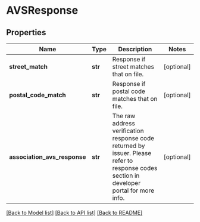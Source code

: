 # AVSResponse

## Properties
Name | Type | Description | Notes
------------ | ------------- | ------------- | -------------
**street_match** | **str** | Response if street matches that on file. | [optional] 
**postal_code_match** | **str** | Response if postal code matches that on file. | [optional] 
**association_avs_response** | **str** | The raw address verification response code returned by issuer. Please refer to response codes section in developer portal for more info. | [optional] 

[[Back to Model list]](../README.md#documentation-for-models) [[Back to API list]](../README.md#documentation-for-api-endpoints) [[Back to README]](../README.md)


